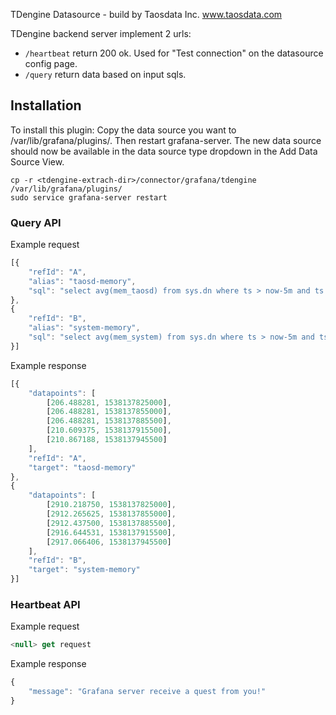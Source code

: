 TDengine Datasource - build by Taosdata Inc. www.taosdata.com

TDengine backend server implement 2 urls:

 * `/heartbeat` return 200 ok. Used for "Test connection" on the datasource config page.
 * `/query` return data based on input sqls.

## Installation

To install this plugin:
Copy the data source you want to /var/lib/grafana/plugins/. Then restart grafana-server. The new data source should now be available in the data source type dropdown in the Add Data Source View.

```
cp -r <tdengine-extrach-dir>/connector/grafana/tdengine /var/lib/grafana/plugins/
sudo service grafana-server restart
```

### Query API

Example request
``` javascript
[{
	"refId": "A",
	"alias": "taosd-memory",
	"sql": "select avg(mem_taosd) from sys.dn where ts > now-5m and ts < now interval(500a)"
},
{
	"refId": "B",
	"alias": "system-memory",
	"sql": "select avg(mem_system) from sys.dn where ts > now-5m and ts < now interval(500a)"
}]
```

Example response
``` javascript
[{
	"datapoints": [
		[206.488281, 1538137825000],
		[206.488281, 1538137855000],
		[206.488281, 1538137885500],
		[210.609375, 1538137915500],
		[210.867188, 1538137945500]
	],
	"refId": "A",
	"target": "taosd-memory"
},
{
	"datapoints": [
		[2910.218750, 1538137825000],
		[2912.265625, 1538137855000],
		[2912.437500, 1538137885500],
		[2916.644531, 1538137915500],
		[2917.066406, 1538137945500]
	],
	"refId": "B",
	"target": "system-memory"
}]
```

### Heartbeat API

Example request
``` javascript
<null> get request
```

Example response
``` javascript   
{
	"message": "Grafana server receive a quest from you!"
}
```
